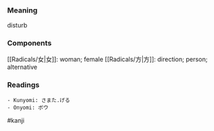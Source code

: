 ### Meaning

disturb

### Components

[[Radicals/女|女]]: woman; female [[Radicals/方|方]]: direction; person; alternative

### Readings

```
- Kunyomi: さまた.げる
- Onyomi: ボウ
```

#kanji